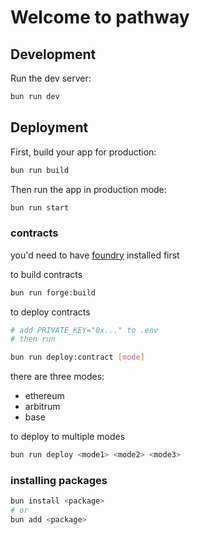 # Welcome to pathway

## Development

Run the dev server:

```sh
bun run dev
```

## Deployment

First, build your app for production:

```sh
bun run build
```

Then run the app in production mode:

```sh
bun run start
```

### contracts

you'd need to have [foundry](https://foundry.sh) installed first

to build contracts

```sh
bun run forge:build
```

to deploy contracts

```sh
# add PRIVATE_KEY="0x..." to .env
# then run

bun run deploy:contract [mode]
```

there are three modes:

- ethereum
- arbitrum
- base

to deploy to multiple modes

```sh
bun run deploy <mode1> <mode2> <mode3>
```

### installing packages

```sh
bun install <package>
# or
bun add <package>
```
